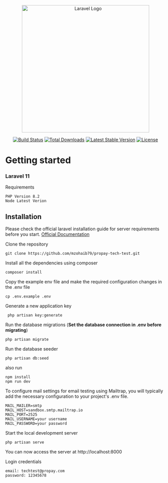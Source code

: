 <p align="center"><a href="https://laravel.com" target="_blank"><img src="https://raw.githubusercontent.com/laravel/art/master/logo-lockup/5%20SVG/2%20CMYK/1%20Full%20Color/laravel-logolockup-cmyk-red.svg" width="400" alt="Laravel Logo"></a></p>

<p align="center">
<a href="https://github.com/laravel/framework/actions"><img src="https://github.com/laravel/framework/workflows/tests/badge.svg" alt="Build Status"></a>
<a href="https://packagist.org/packages/laravel/framework"><img src="https://img.shields.io/packagist/dt/laravel/framework" alt="Total Downloads"></a>
<a href="https://packagist.org/packages/laravel/framework"><img src="https://img.shields.io/packagist/v/laravel/framework" alt="Latest Stable Version"></a>
<a href="https://packagist.org/packages/laravel/framework"><img src="https://img.shields.io/packagist/l/laravel/framework" alt="License"></a>
</p>

# Getting started
###  Laravel 11

Requirements

    PHP Version 8.2
    Node Latest Verion
## Installation

Please check the official laravel installation guide for server requirements before you start. [Official Documentation](https://laravel.com/docs/5.4/installation#installation)

Clone the repository

    git clone https://github.com/mzohaib79/propay-tech-test.git

Install all the dependencies using composer

    composer install

Copy the example env file and make the required configuration changes in the .env file
    
    cp .env.example .env

Generate a new application key

     php artisan key:generate

Run the database migrations (**Set the database connection in .env before migrating**)

    php artisan migrate

Run the database seeder
    
    php artisan db:seed

also run 

    npm install
    npm run dev

To configure mail settings for email testing using Mailtrap, you will typically add the necessary configuration to your project's .env file.

    MAIL_MAILER=smtp
    MAIL_HOST=sandbox.smtp.mailtrap.io
    MAIL_PORT=2525
    MAIL_USERNAME=your username
    MAIL_PASSWORD=your password

Start the local development server

    php artisan serve

You can now access the server at http://localhost:8000

Login credentials 

    email: techtest@propay.com
    password: 12345678


